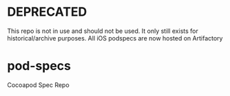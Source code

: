 # DEPRECATED

This repo is not in use and should not be used. It only still exists for historical/archive purposes. All iOS podspecs are now hosted on Artifactory

# pod-specs
Cocoapod Spec Repo
